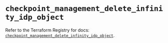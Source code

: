 # `checkpoint_management_delete_infinity_idp_object`

Refer to the Terraform Registry for docs: [`checkpoint_management_delete_infinity_idp_object`](https://registry.terraform.io/providers/checkpointsw/checkpoint/2.11.0/docs/resources/management_delete_infinity_idp_object).
